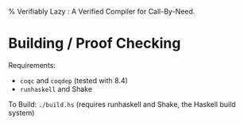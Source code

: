 % Verifiably Lazy : A Verified Compiler for Call-By-Need.

# Building / Proof Checking

Requirements: 
- `coqc` and `coqdep` (tested with 8.4)
- `runhaskell` and Shake

To Build: `./build.hs` (requires runhaskell and Shake, the Haskell build system) 



